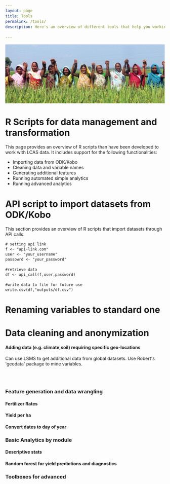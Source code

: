 ```yaml
---
layout: page
title: Tools
permalink: /tools/
description: Here's an overview of different tools that help you working with LCAS datasets. Tools are written in R. Templates and deployment are generally done with Kobo toolbox.

---
```


![](photo.jpg)


# R Scripts for data management and transformation

This page provides an overview of R scripts than have been developed to work with LCAS data.
It includes support for the following functionalities:

- Importing data from ODK/Kobo
- Cleaning data and variable names
- Generating additional features
- Running automated simple analytics
- Running advanced analytics



# API script to import datasets from ODK/Kobo

This section provides an overview of R scripts that import datasets through API calls.


````
# setting api link 
f <- "api-link.com"
user <- "your_username"
passowrd <- "your_password"

#retrieve data
df <- api_call(f,user,password)

#write data to file for future use
write.csv(df,"outputs/df.csv")
````

# Renaming variables to standard one


# Data cleaning and anonymization

#### Adding data (e.g. climate,soil) requiring specific geo-locations

Can use LSMS to get additional data from global datasets.
Use Robert's 'geodata' package to mine variables.

````



````



### Feature generation and data wrangling

#### Fertilizer Rates

#### Yield per ha

#### Convert dates to day of year



### Basic Analytics by module


#### Descriptive stats

#### Random forest for yield predictions and diagnostics



### Toolboxes for advanced


